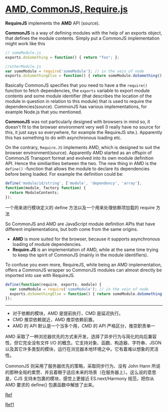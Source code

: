 
[AMD, CommonJS, Require.js](http://stackoverflow.com/questions/16521471/relation-between-commonjs-amd-and-requirejs)
============================

**RequireJS** implements the **AMD** API (source).

**CommonJS** is a way of defining modules with the help of an exports object, that defines the module contents.
Simply put a CommonJS implementation might work like this

```javascript
// someModule.js
exports.doSomething = function() { return "foo"; };

//otherModule.js
var someModule = require('someModule'); // in the vein of node    
exports.doSomethingElse = function() { return someModule.doSomething() + "bar"; };
```

Basically CommonJS specifies that you need to have a the `require()` function to fetch dependencies, the `exports` variable to export module contents and some module identifier (that describes the location of the module in question in relation to this module) that is used to require the dependencies(source). CommonJS has various implementations, for example Node.js that you mentioned.

**CommonJS** was not particularly designed with browsers in mind so, it doesn't fit to the browser environment very well (I really have no source for this, it just says so everywhere, for example the RequireJS site.). Apparently this has something to do with asynchronous loading etc.

On the contrary, `Require.JS` implements AMD, which is designed to suit the browser environment(source). Apparently AMD started as an offspin of CommonJS Transport format and evolved into its own module definition API. Hence the similiarities between the two. The new thing in AMD is the `define()`
-function that allows the module to declare its dependencies before being loaded. For example the definition could be:

```javascript
define('module/id/string', ['module', 'dependency', 'array'], 
function(module, factory function) {
  return ModuleContents;  
});
```

一个用来进行模块定义的 define 方法以及一个用来处理依赖项加载的 require 方法

So CommonJS and AMD are JavaScript module definition APIs that have different implementations, but both come from the same origins.

- **AMD** is more suited for the browser, because it supports asynchronous loading of module dependencies.
- **Require.JS** is an implementation of AMD, while at the same time trying to keep the spirit of CommonJS (mainly in the module identifiers).

To confuse you even more, RequireJS, while being an AMD implementation, offers a CommonJS wrapper so CommonJS modules can almost directly be imported into use with RequireJS.

```javascript
define(function(require, exports, module) {
  var someModule = require('someModule'); // in the vein of node    
  exports.doSomethingElse = function() { return someModule.doSomething() + "bar"; };
});
```

-------------------------------------

- 对于依赖的模块，AMD 是提前执行，CMD 是延迟执行。
- CMD 推崇依赖就近，AMD 推崇依赖前置。
- AMD 的 API 默认是一个当多个用，CMD 的 API 严格区分，推崇职责单一

AMD 采取了一种浏览器优先的方式来开发，选择了异步行为与简化的向后兼容性，但它完全没有文件 I/O 的概念。它支持对象、函数、构造器、字符串、JSON 以及其它许多类型的模块，运行在浏览器本地环境之中。它有着难以想象的灵活性。

CommonJS 则采用了服务器优先的策略，采取同步行为、没有 John Hann 所说的那种全局的累赘、并且着眼于适应未来的场景（在服务器上）。这么说的意思是，CJS 支持未包裹的模块，感觉上更接近 ES.next/Harmony 规范，把你从 AMD 要求的 define() 包裹函数中解放了出来。

[Ref](https://github.com/seajs/seajs/issues/588)

[Ref1](http://justineo.github.io/singles/writing-modular-js/)

